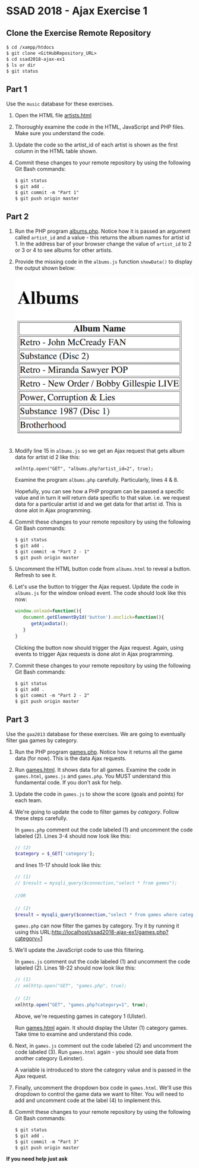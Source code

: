 # SSAD 2018 - Ajax Exercise 1

## Clone the Exercise Remote Repository

```
$ cd /xampp/htdocs
$ git clone <GitHubRepository_URL>
$ cd ssad2018-ajax-ex1
$ ls or dir
$ git status

```


## Part 1

Use the ``music`` database for these exercises.

1.	Open the HTML file [artists.html](http://localhost/ssad2018-ajax-ex1/artists.html)

1.	Thoroughly examine the code in the HTML, JavaScript and PHP files.  Make sure you understand the code.

1.	Update the code so the artist_id of each artist is shown as the first column in the HTML table shown.

1.	Commit these changes to your remote repository by using the following Git Bash commands:

	```
	$ git status
	$ git add .
	$ git commit -m "Part 1"
	$ git push origin master

	```



## Part 2

1.	Run the PHP program [albums.php](http://localhost/ssad2018-ajax-ex1/albums.php?artist_id=1).  Notice how it is passed an argument called ``artist_id`` and a value - this returns the album names for artist id 1.  In the address bar of your browser change the value of ``artist_id`` to 2 or 3 or 4 to see albums for other artists.

1.	Provide the missing code in the ``albums.js`` function ``showData()`` to display the output shown below:

	![alt text](images/albums_html.png "Albums")

1.	Modify line 15 in ``albums.js`` so we get an Ajax request that gets album data for artist id 2 like this:

	```
	xmlhttp.open("GET", "albums.php?artist_id=2", true);  
	```

	Examine the program ``albums.php`` carefully.  Particularly, lines 4 & 8.

	Hopefully, you can see how a PHP program can be passed a specific value and in turn it will return data specific to that value. i.e.  we request data for a particular artist id and we get data for that artist id.  This is done alot in Ajax programming. 


1.	Commit these changes to your remote repository by using the following Git Bash commands:

	```
	$ git status
	$ git add .
	$ git commit -m "Part 2 - 1"
	$ git push origin master

	```

1.	Uncomment the HTML button code from ``albums.html`` to reveal a button.  Refresh to see it.

1.	Let's use the button to trigger the Ajax request.  Update the code in ``albums.js`` for the window onload event.  The code should look like this now:

	```javascript
	window.onload=function(){
	   document.getElementById('button').onclick=function(){
	      getAjaxData();
	   }
	}

	```

	Clicking the button now should trigger the Ajax request.  Again, using events to trigger Ajax requests is done alot in Ajax programming.

1.	Commit these changes to your remote repository by using the following Git Bash commands:

	```git
	$ git status
	$ git add .
	$ git commit -m "Part 2 - 2"
	$ git push origin master

	```


## Part 3

Use the ``gaa2013`` database for these exercises.  We are going to eventually filter gaa games by category.

1.	Run the PHP program [games.php](http://localhost/ssad2018-ajax-ex1/games.php).  Notice how it returns all the game data (for now).  This is the data Ajax requests.

1.	Run [games.html](http://localhost/ssad2018-ajax-ex1/games.html).  It shows data for all games.  Examine the code in ``games.html``, ``games.js`` and ``games.php``.  You MUST understand this fundamental code.  If you don't ask for help.

1.	Update the code in ``games.js`` to show the score (goals and points) for each team.

1.	We're going to update the code to filter games by *category*.  Follow these steps carefully.

	In ``games.php`` comment out the code labeled (1) and uncomment the code labeled (2).  Lines 3-4 should now look like this:

	```php
	// (2)
	$category = $_GET['category'];
	
	```

	and lines 11-17 should look like this:

	```php
	// (1)
	// $result = mysqli_query($connection,"select * from games");

	//OR

	// (2)
	$result = mysqli_query($connection,"select * from games where category = $category");

	```

	``games.php`` can now filter the games by category.  Try it by running it using this URL:[http://localhost/ssad2018-ajax-ex1/games.php?category=1](http://localhost/ssad2018-ajax-ex1/games.php?category=1)



1.	We'll update the JavaScript code to use this filtering. 

	In ``games.js`` comment out the code labeled (1) and uncomment the code labeled (2).  Lines 18-22 should now look like this:

	```javascript
	// (1)
	// xmlhttp.open("GET", "games.php", true);  

	// (2)
	xmlhttp.open("GET", "games.php?category=1", true);  

	```

	Above, we're requesting games in category 1 (Ulster).  

	Run [games.html](http://localhost/ssad2018-ajax-ex1/games.html) again.  It should display the Ulster (1) category games.  Take time to examine and understand this code.


1.	Next, in ``games.js`` comment out the code labeled (2) and uncomment the code labeled (3).  Run ``games.html`` again - you should see data from another category (Leinster).    

	A variable is introduced to store the category value and is passed in the Ajax request.  

1.	Finally, uncomment the dropdown box code in ``games.html``.  We'll use this dropdown to control the game data we want to filter.  You will need to add and uncomment code at the label (4) to implement this.


1.	Commit these changes to your remote repository by using the following Git Bash commands:

	```git
	$ git status
	$ git add .
	$ git commit -m "Part 3"
	$ git push origin master

	```


**If you need help just ask**
